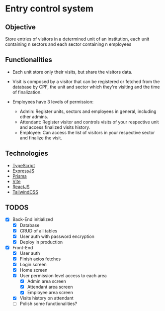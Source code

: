 # Entry control system

## Objective

Store entries of visitors in a determined unit of an institution, each unit containing n sectors and each sector containing n employees

## Functionalities

- Each unit store only their visits, but share the visitors data.

- Visit is composed by a visitor that can be registered or fetched from the database by CPF, the unit and sector which they're visiting and the time of finalization.

- Employees have 3 levels of permission:
  - Admin: Register units, sectors and employees in general, including other admins.
  - Attendant: Register visitor and controls visits of your respective unit and access finalized visits history.
  - Employee: Can access the list of visitors in your respective sector and finalize the visit.

## Technologies

- [TypeScript](https://www.typescriptlang.org/)
- [ExpressJS](https://expressjs.com/)
- [Prisma](https://www.prisma.io/)
- [Vite](https://vitejs.dev/)
- [ReactJS](https://reactjs.org/)
- [TailwindCSS](https://tailwindcss.com/)

## TODOS

- [x] Back-End initialized
  - [x] Database
  - [x] CRUD of all tables
  - [x] User auth with password encryption
  - [x] Deploy in production
- [x] Front-End
  - [x] User auth
  - [x] Finish axios fetches
  - [x] Login screen
  - [x] Home screen
  - [x] User permission level access to each area
    - [x] Admin area screen
    - [x] Attendant area screen
    - [x] Employee area screen
  - [x] Visits history on attendant
  - [ ] Polish some functionalities?
